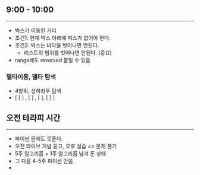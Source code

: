 ## 9:00 - 10:00

---

* 박스가 이동한 거리 
* 조건1: 현재 박스 아래에 박스가 없어야 한다. 
* 조건2: 박스는 바닥을 벗어나면 안된다. 
  * 리스트의 범위를 벗어나면 안된다. (중요)
* range에도 reversed 붙일 수 있음



### 델타이동, 델타 탐색

* 4방위, 상하좌우 탐색
* [ [ ] , [ ] , [ ], [ ] ]



## 오전 테라피 시간

----

* 파이썬 문제도 못푼다. 
* 오전 라이브 개념 듣고, 오후 실습 => 문제 풀기
* 5주 알고리즘 + 1주 알고리즘 남겨 둔 상태
* 그 다음 4-5주 파이썬 안씀 
* 